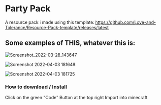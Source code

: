 # Party Pack
A resource pack i made using this template: https://github.com/Love-and-Tolerance/Resource-Pack-template/releases/latest



## Some examples of THIS, whatever this is:
![Screenshot_2022-03-28_143647](https://user-images.githubusercontent.com/75103275/161455293-35a04322-0b62-4459-81d8-f47b6aa366e9.png)

![Screenshot 2022-04-03 181648](https://user-images.githubusercontent.com/75103275/161455388-309b5195-4b27-4b1a-ab99-4388b0a5d353.png)

![Screenshot 2022-04-03 181725](https://user-images.githubusercontent.com/75103275/161455416-56f1ea1b-3d90-413d-9081-a0c9f364372c.png)

### How to download / Install
Click on the green "Code" Button at the top right
Import into minecraft

